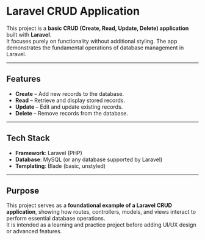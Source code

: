 # Laravel CRUD Application

This project is a **basic CRUD (Create, Read, Update, Delete) application** built with **Laravel**.  
It focuses purely on functionality without additional styling. The app demonstrates the fundamental operations of database management in Laravel.

---

## Features
- **Create** – Add new records to the database.  
- **Read** – Retrieve and display stored records.  
- **Update** – Edit and update existing records.  
- **Delete** – Remove records from the database.  

---

## Tech Stack
- **Framework**: Laravel (PHP)  
- **Database**: MySQL (or any database supported by Laravel)  
- **Templating**: Blade (basic, unstyled)  

---

## Purpose
This project serves as a **foundational example of a Laravel CRUD application**, showing how routes, controllers, models, and views interact to perform essential database operations.  
It is intended as a learning and practice project before adding UI/UX design or advanced features.
